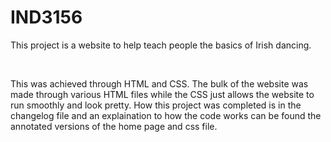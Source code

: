 # IND3156
This project is a website to help teach people the basics of Irish dancing.
<p>&emsp;</p>
This was achieved through HTML and CSS. The bulk of the website was made through various HTML files while the CSS just allows the website to run smoothly and look pretty.
How this project was completed is in the changelog file and an explaination to how the code works can be found the annotated versions of the home page and css file.
